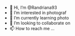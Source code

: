 - 👋 Hi, I’m @Randriana93
- 👀 I’m interested in photograf
- 🌱 I’m currently learning photo
- 💞️ I’m looking to collaborate on 
- 📫 How to reach me ...

<!---
Randriana93/Randriana93 is a ✨ special ✨ repository because its `README.md` (this file) appears on your GitHub profile.
You can click the Preview link to take a look at your changes.
--->
